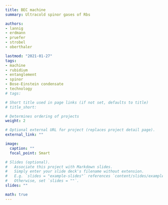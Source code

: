 ```yaml
---
title: BEC machine
summary: Ultracold spinor gases of Rbs

authors:
- lannig
- erdmann
- pruefer
- strobel
- oberthaler

lastmod: "2021-01-27"
tags:
- machine
- rubidium
- entanglement
- spinor
- Bose-Einstein condensate
- technology
# tags:

# Short title used in page links (if not set, defaults to title)
# title_short:

# Determines ordering of projects
weight: 2

# Optional external URL for project (replaces project detail page).
external_link: ""

image:
  caption: ""
  focal_point: Smart

# Slides (optional).
#   Associate this project with Markdown slides.
#   Simply enter your slide deck's filename without extension.
#   E.g. `slides = "example-slides"` references `content/slides/example-slides.md`.
#   Otherwise, set `slides = ""`.
slides: ""

math: true
---
```

